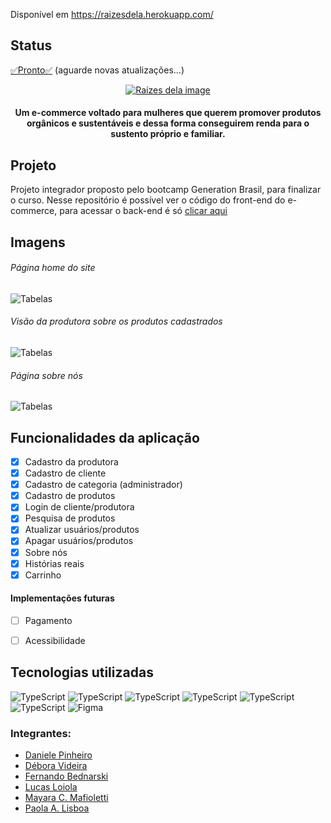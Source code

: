 Disponível em https://raizesdela.herokuapp.com/

<h2>Status</h2>
<a href="https://raizes-dela.herokuapp.com/home" target="_blank">✅Pronto✅</a> (aguarde novas atualizações...)

<p align="center">
<a target="_blank" href="https://raizes-dela.herokuapp.com/home">
  <img src="https://user-images.githubusercontent.com/72114647/112768649-59b82f80-8ff3-11eb-9453-a14ca99adaec.png" alt="Raízes dela image"/>
  </a>
</p>

<h4 align="center">Um e-commerce voltado para mulheres que querem promover produtos orgânicos e sustentáveis e dessa forma conseguirem renda para o sustento próprio e familiar.</h4>


<h2>Projeto</h2>
Projeto integrador proposto pelo bootcamp Generation Brasil, para finalizar o curso. Nesse repositório é possível ver o código do front-end do e-commerce, para acessar o back-end é só <a href="https://github.com/ddsp-pinheiro/raizesdela-PI/">clicar aqui</a>


<h2>Imagens</h2>



<h6>Página home do site</h6>
<img alt="Tabelas" src="https://user-images.githubusercontent.com/72114647/114491782-96884700-9bed-11eb-8288-fde6be2bd92b.png"/>
<h6>Visão da produtora sobre os produtos cadastrados</h6>
<img alt="Tabelas" src="https://user-images.githubusercontent.com/72114647/114491817-abfd7100-9bed-11eb-92a2-b8536a702b12.png"/>
<h6>Página sobre nós</h6>
<img alt="Tabelas" src="https://user-images.githubusercontent.com/72114647/114491999-0991bd80-9bee-11eb-8ed4-188091b69719.png"/>


<h2>Funcionalidades da aplicação</h2>

- [x] Cadastro da produtora
- [x] Cadastro de cliente
- [x] Cadastro de categoria (administrador)
- [x] Cadastro de produtos
- [x] Login de cliente/produtora
- [x] Pesquisa de produtos
- [x] Atualizar usuários/produtos
- [x] Apagar usuários/produtos
- [x] Sobre nós
- [x] Histórias reais
- [x] Carrinho

<h4>Implementações futuras</h4>

- [ ] Pagamento
- [ ] Acessibilidade 




<h2>Tecnologias utilizadas</h2>
<img alt="TypeScript" src="https://img.shields.io/badge/JavaScript-323330?style=for-the-badge&logo=javascript&logoColor=F7DF1E"/>
<img alt="TypeScript" src="https://img.shields.io/badge/Bootstrap-563D7C?style=for-the-badge&logo=bootstrap&logoColor=white"/>
<img alt="TypeScript" src="https://img.shields.io/badge/HTML-239120?style=for-the-badge&logo=html5&logoColor=white"/>
<img alt="TypeScript" src="https://img.shields.io/badge/typescript%20-%23007ACC.svg?&style=for-the-badge&logo=typescript&logoColor=white"/>
<img alt="TypeScript" src="https://img.shields.io/badge/CSS-239120?&style=for-the-badge&logo=css3&logoColor=white"/>
<img alt="TypeScript" src="https://img.shields.io/badge/Angular-DD0031?style=for-the-badge&logo=angular&logoColor=white"/>
<img alt="Figma" src="https://img.shields.io/badge/figma%20-%23F24E1E.svg?&style=for-the-badge&logo=figma&logoColor=white"/>


### Integrantes:

- [Daniele Pinheiro](https://github.com/ddsp-pinheiro/) 
- [Débora Videira](https://github.com/DebVidMon/) 
- [Fernando Bednarski](https://github.com/fbedn/) 
- [Lucas Loiola](https://github.com/lucasloiola/) 
- [Mayara C. Mafioletti](https://github.com/Mayaramafioletti/)
- [Paola A. Lisboa](https://github.com/ofpaola/) 
